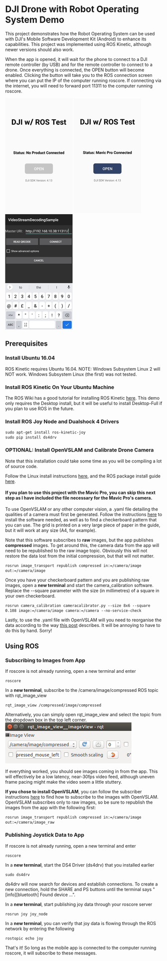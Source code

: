 # DJI Drone with Robot Operating System Demo
This project demonstrates how the Robot Operating System can be used with DJI's Mobile Software Development Kit (Android) to enhance its capabilities. This project
was implemented using ROS Kinetic, although newer versions should also work. 

When the app is opened, it will wait for the phone to connect to a DJI remote controller (by USB) and for the remote controller to connect to a drone. Once everything is connected, the OPEN button will become enabled. Clicking the button will take you to the ROS connection screen where you can put the IP of the computer running roscore. If connecting via the internet, you will need to forward port 11311 to the computer running roscore.

![No Drone Connected](/images/homescreen1.jpg) ![Drone Connected](/images/homescreen2.jpg) ![ROS Connect Screen](/images/rosscreen.jpg)

## Prerequisites
### Install Ubuntu 16.04
ROS Kinetic requires Ubuntu 16.04. NOTE: Windows Subsystem Linux 2 will NOT work. Windows Subsystem Linux (the first) was not tested.

### Install ROS Kinetic On Your Ubuntu Machine
The ROS Wiki has a good tutorial for installing ROS Kinetic [here](http://wiki.ros.org/kinetic/Installation/Ubuntu). This demo only requires the Desktop install, 
but it will be useful to install Desktop-Full if you plan to use ROS in the future.

### Install ROS Joy Node and Dualshock 4 Drivers

```shell
sudo apt-get install ros-kinetic-joy
sudo pip install ds4drv
```

### OPTIONAL: Install OpenVSLAM and Calibrate Drone Camera
Note that this installation could take some time as you will be compiling a lot of source code.

Follow the Linux install instructions [here](https://openvslam.readthedocs.io/en/master/installation.html), and the ROS package install guide [here](https://openvslam.readthedocs.io/en/master/ros_package.html).

#### If you plan to use this project with the Mavic Pro, you can skip this next step as I have included the file necessary for the Mavic Pro's camera.

To use OpenVSLAM or any other computer vision, a .yaml file detailing the qualities of a camera must first be generated. Follow the instructions [here](http://wiki.ros.org/camera_calibration/Tutorials/MonocularCalibration) to install the software needed, as well as to find a checkerboard pattern that you can use. The grid is printed on a very large piece of paper in the guide, but it will work at any size (A4, for example).

Note that this software subscribes to **raw** images, but the app publishes **compressed** images. To get around this, the camera data from the app will need to be republished to the raw image topic. Obviously this will not restore the data lost from the initial compression, but that will not matter.
```shell
rosrun image_transport republish compressed in:=/camera/image out:=/camera/image
```

Once you have your checkerboard pattern and you are publishing raw images, open a **new terminal** and start the camera_calibration software. Replace the --square parameter with the size (in millimetres) of a square in your own checkerboard.
```shell
rosrun camera_calibration cameracalibrator.py --size 8x6 --square 0.108 image:=/camera/image camera:=/camera --no-service-check
```

Lastly, to use the .yaml file with OpenVSLAM will you need to reorganise the data according to the way [this post](https://github.com/xdspacelab/openvslam/issues/110#issuecomment-530214545) describes. It will be annoying to have to do this by hand. Sorry!

## Using ROS
### Subscribing to Images from App
If roscore is not already running, open a new terminal and enter
```shell
roscore
```

In a **new terminal**, subscribe to the /camera/image/compressed ROS topic with rqt_image_view
```shell
rqt_image_view /compressed/image/compressed
```

Alternatively, you can simply open rqt_image_view and select the topic from the dropdown box in the top left corner.
![Using rqt_image_view](/images/rqt_image_view.png) 

If everything worked, you should see images coming in from the app. This will effectively be a low latency, near-30fps video feed, although uneven frame pacing might make the video seem a little stuttery.

**If you chose to install OpenVSLAM**, you can follow the subscriber instructions [here](https://openvslam.readthedocs.io/en/master/ros_package.html) to find how to subscribe to the images with OpenVSLAM. OpenVSLAM subscribes only to raw images, so be sure to republish the images from the app with the following first:
```shell
rosrun image_transport republish compressed in:=/camera/image out:=/camera/image_raw
```

### Publishing Joystick Data to App
If roscore is not already running, open a new terminal and enter
```shell
roscore
```

In a **new terminal**, start the DS4 Driver (ds4drv) that you installed earlier
```shell
sudo ds4drv
```
ds4drv will now search for devices and establish connections. To create a new connection, hold the SHARE and PS buttons until the terminal says "[info][bluetooth] Found device ...".

In a **new terminal**, start publishing joy data through your roscore server
```shell
rosrun joy joy_node
```

In a **new terminal**, you can verify that joy data is flowing through the ROS network by entering the following
```shell
rostopic echo joy
```

That's it! So long as the mobile app is connected to the computer running roscore, it will subscribe to these messages.
